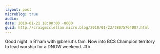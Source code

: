 ```yaml
---
layout: post
microblog: true
audio: 
date: 2010-01-21 18:00:00 -0600
guid: http://craigmcclellan.micro.blog/2010/01/22/t8075764087.html
---
```

Good night in B'ham with  @brerut's fam. Now into BCS Champion territory to lead worship for a DNOW weekend. #fb
